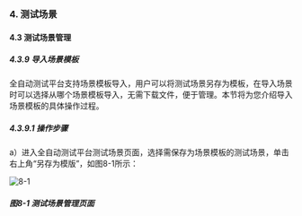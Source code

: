 ### 4. 测试场景

#### 4.3 测试场景管理 

##### 4.3.9 导入场景模板

全自动测试平台支持场景模板导入，用户可以将测试场景另存为模板，在导入场景时可以选择从哪个场景模板导入，无需下载文件，便于管理。本节将为您介绍导入场景模板的具体操作过程。

##### 4.3.9.1 操作步骤

a）进入全自动测试平台测试场景页面，选择需保存为场景模板的测试场景，单击右上角“另存为模版”，如图8-1所示：

![8-1](https://www.feisuanyz.com/fstest/cscj/cscjmanage/moban_1.png)

##### 图8-1 测试场景管理页面
